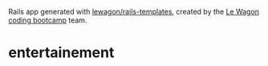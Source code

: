 Rails app generated with [lewagon/rails-templates](https://github.com/lewagon/rails-templates), created by the [Le Wagon coding bootcamp](https://www.lewagon.com) team.
# entertainement
